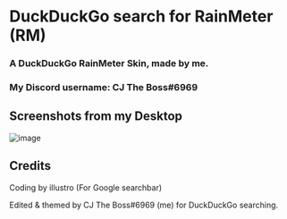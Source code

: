 # DuckDuckGo search for RainMeter (RM)
### A DuckDuckGo RainMeter Skin, made by me.
### My Discord username: CJ The Boss#6969
## Screenshots from my Desktop
![image](https://user-images.githubusercontent.com/91536722/144625461-89189812-a8f0-49b9-bcd9-33793cb9bc45.png)
## Credits
Coding by illustro (For Google searchbar)

Edited & themed by CJ The Boss#6969 (me) for DuckDuckGo searching.
